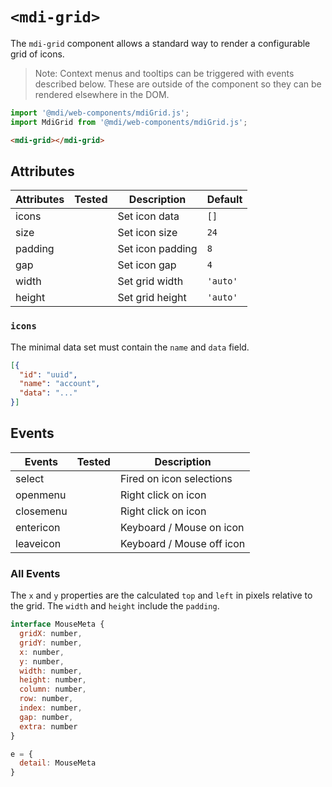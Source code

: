 # `<mdi-grid>`

The `mdi-grid` component allows a standard way to render a configurable grid of icons.

> Note: Context menus and tooltips can be triggered with events described below. These are outside of the component so they can be rendered elsewhere in the DOM.

```typescript
import '@mdi/web-components/mdiGrid.js';
import MdiGrid from '@mdi/web-components/mdiGrid.js';
```

```html
<mdi-grid></mdi-grid>
```

## Attributes

| Attributes | Tested   | Description | Default |
| ---------- | -------- | ----------- | ------ |
| icons      |          | Set icon data | `[]` |
| size       |          | Set icon size | `24` |
| padding    |          | Set icon padding | `8` |
| gap        |          | Set icon gap | `4` |
| width      |          | Set grid width | `'auto'` |
| height     |          | Set grid height | `'auto'` |

### `icons`

The minimal data set must contain the `name` and `data` field.

```json
[{
  "id": "uuid",
  "name": "account",
  "data": "..."
}]
```

## Events

| Events     | Tested   | Description |
| ---------- | -------- | ----------- |
| select     |          | Fired on icon selections |
| openmenu   |          | Right click on icon |
| closemenu  |          | Right click on icon |
| entericon  |          | Keyboard / Mouse on icon |
| leaveicon  |          | Keyboard / Mouse off icon |

### All Events

The `x` and `y` properties are the calculated `top` and `left` in pixels relative to the grid. The `width` and `height` include the `padding`.

```javascript
interface MouseMeta {
  gridX: number,
  gridY: number,
  x: number,
  y: number,
  width: number,
  height: number,
  column: number,
  row: number,
  index: number,
  gap: number,
  extra: number
}

e = {
  detail: MouseMeta
}
```